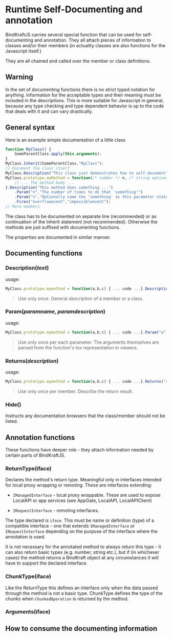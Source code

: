 # Runtime Self-Documenting and annotation

BindKraftJS carries several special function that can be used for self-documenting and annotation. They all attach pieces of information to classes and/or their members (in actuality classes are also functions for the Javascript itself.)

They are all chained and called over the member or class definitions.

## Warning

In the set of documenting functions there is no strict typed notation for anything. Information for the acceptable types and their meaning must be included in the descriptions. This is more suitable for Javascript in general,
because any type checking and type dependent behavior is up to the code that deals with it and can vary drastically.

## General syntax

Here is an example simple documentation of a little class
```Javascript
function MyClass() {
    SomeParentClass.apply(this,arguments);
}
MyClass.Inherit(SomeParentClass,"MyClass");
// Document the class itself
MyClass.Description("This class just demonstrates how to self-document");
MyClass.prototype.myMethod = function(/* number */ n, /* string optional */ s) {
    // ... The method body ...
}.Description("This method does something ...")
    .Param("n","The number of times to do that 'something'")
    .Param("s","Optionally name the 'something' as this parameter states)
    .Fires("overflowevent","impossibleevent");
// More members    
```

The class has to be documented on separate line (recommended) or as continuation of the Inherit statement (not recommended). Otherwise the methods are just suffixed with documenting functions.

The properties are documented in similar manner.

## Documenting functions

### Description(_text_)
usage:
```Javascript
MyClass.prototype.mymethod = function(a,b,c) { ... code ...}.Description("some description");
```
>Use only once. General description of a member or a class.

### Param(_paramname_, _paramdescription_)
usage:
```Javascript
MyClass.prototype.mymethod = function(a,b,c) { ... code ...}.Param("a","some description");
```
>Use only once per each parameter. The arguments themselves are parsed from the function's tex representation in viewers.

### Returns(_description_)
usage:
```Javascript
MyClass.prototype.mymethod = function(a,b,c) { ... code ...}.Returns("some description");
```
>Use only once per member. Describe the return result.

### Hide()

Instructs any documentation browsers that the class/member should not be listed.

## Annotation functions

These functions have deeper role - they attach information needed by certain parts of BindKraftJS. 

### ReturnType(iface)

Declares the method's return type. Meaningful only in interfaces intended for local proxy wrapping or remoting. These are interfaces extending:

- `IManagedInterface` - local proxy wrappable. These are used to expose LocalAPI or app services (see AppGate, LocalAPI, LocalAPIClient)

- `IRequestInterface` - remoting interfaces.

The type declared is `iface`. This must be name or definition (type) of a compatible interface - one that extends `IManagedInterface` or `IRequestInterface` depending on the purpose of the interface where the annotation is used.

It is not necessary for the annotated method to always return this type - it can also return basic types (e.g. number, string etc.), but if (in whichever cases) the method returns a BindKraft object at any circumstances it will have to support the declared interface.

### ChunkType(iface)

Like the ReturnType this defines an interface only when the data passed through the method is not a basic type. ChunkType defines the type of the chunks when `ChunkedOperation` is returned by the method.

### Arguments(iface)

## How to consume the documenting information
